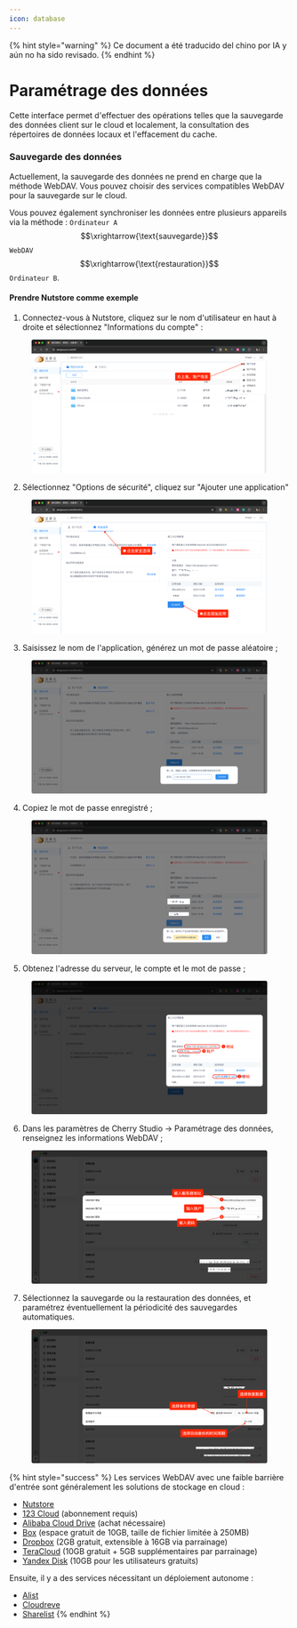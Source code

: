 ```yaml
---
icon: database
---
```


{% hint style="warning" %}
Ce document a été traducido del chino por IA y aún no ha sido revisado.
{% endhint %}

# Paramétrage des données

Cette interface permet d'effectuer des opérations telles que la sauvegarde des données client sur le cloud et localement, la consultation des répertoires de données locaux et l'effacement du cache.

### Sauvegarde des données

Actuellement, la sauvegarde des données ne prend en charge que la méthode WebDAV. Vous pouvez choisir des services compatibles WebDAV pour la sauvegarde sur le cloud.

Vous pouvez également synchroniser les données entre plusieurs appareils via la méthode : `Ordinateur A` $$\xrightarrow{\text{sauvegarde}}$$ `WebDAV` $$\xrightarrow{\text{restauration}}$$ `Ordinateur B`.

#### Prendre Nutstore comme exemple

1. Connectez-vous à Nutstore, cliquez sur le nom d'utilisateur en haut à droite et sélectionnez "Informations du compte" :

<figure><img src="../../../.gitbook/assets/image (39).png" alt=""><figcaption></figcaption></figure>

2. Sélectionnez "Options de sécurité", cliquez sur "Ajouter une application"

<figure><img src="../../../.gitbook/assets/image (40).png" alt=""><figcaption></figcaption></figure>

3. Saisissez le nom de l'application, générez un mot de passe aléatoire ;

<figure><img src="../../../.gitbook/assets/image (41).png" alt=""><figcaption></figcaption></figure>

4. Copiez le mot de passe enregistré ;

<figure><img src="../../../.gitbook/assets/image (42).png" alt=""><figcaption></figcaption></figure>

5. Obtenez l'adresse du serveur, le compte et le mot de passe ;

<figure><img src="../../../.gitbook/assets/image (43).png" alt=""><figcaption></figcaption></figure>

6. Dans les paramètres de Cherry Studio → Paramétrage des données, renseignez les informations WebDAV ;

<figure><img src="../../../.gitbook/assets/image (48).png" alt=""><figcaption></figcaption></figure>

7. Sélectionnez la sauvegarde ou la restauration des données, et paramétrez éventuellement la périodicité des sauvegardes automatiques.

<figure><img src="../../../.gitbook/assets/image (47).png" alt=""><figcaption></figcaption></figure>

{% hint style="success" %}
Les services WebDAV avec une faible barrière d'entrée sont généralement les solutions de stockage en cloud :

* [Nutstore](https://www.jianguoyun.com/)
* [123 Cloud](https://www.123pan.com/) (abonnement requis)
* [Alibaba Cloud Drive](https://www.alipan.com/) (achat nécessaire)
* [Box](https://www.box.com/) (espace gratuit de 10GB, taille de fichier limitée à 250MB)
* [Dropbox](https://www.dropbox.com/) (2GB gratuit, extensible à 16GB via parrainage)
* [TeraCloud](https://teracloud.jp/en/) (10GB gratuit + 5GB supplémentaires par parrainage)
* [Yandex Disk](https://disk.yandex.com/) (10GB pour les utilisateurs gratuits)

Ensuite, il y a des services nécessitant un déploiement autonome :

* [Alist](https://alist.nn.ci/zh/)
* [Cloudreve](https://cloudreve.org/)
* [Sharelist](https://github.com/reruin/sharelist)
{% endhint %}